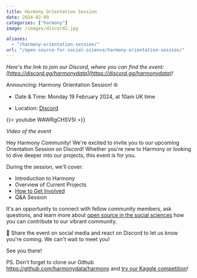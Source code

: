 ```yaml
---
title: Harmony Orientation Session
date: 2024-02-09
categories: ["harmony"]
image: /images/discord2.jpg

aliases:
  - "/harmony-orientation-session/"
url: "/open-source-for-social-science/harmony-orientation-session/"
---
```


_Here's the link to join our Discord, where you can find the event: [https://discord.gg/harmonydata](https://discord.gg/harmonydata)!_

Announcing: Harmony Orientation Session! 🌐

* Date & Time: Monday 19 February 2024, at 10am UK time

* Location: ⁠[Discord](https://discord.gg/5aQ9rWWKpc?event=1205524099204517991)


{{< youtube WAWRgCHSV5I >}}

_Video of the event_

Hey Harmony Community! We're excited to invite you to our upcoming Orientation Session on Discord! Whether you're new to Harmony or looking to dive deeper into our projects, this event is for you.

During the session, we'll cover:

* Introduction to Harmony
* Overview of Current Projects
* [How to Get Involved](/open-source-for-social-science/contributing-to-harmony-nlp-project/)
* Q&A Session

It's an opportunity to connect with fellow community members, ask questions, and learn more about [open source in the social sciences](/open-source-for-social-science/) how you can contribute to our vibrant community.

🚨 Share the event on social media and react on Discord to let us know you're coming. We can't wait to meet you!

See you there!

PS. Don't forget to clone our Github https://github.com/harmonydata/harmony and [try our Kaggle competition](https://harmonydata.ac.uk/harmony-on-kaggle/)!
